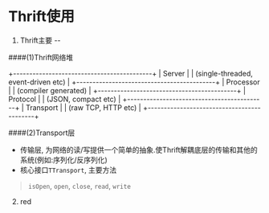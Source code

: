 Thrift使用
==

1. Thrift主要
--

####(1)Thrift网络堆

+-------------------------------------------+
| Server                                    |
| (single-threaded, event-driven etc)       |
+-------------------------------------------+
| Processor                                 |
| (compiler generated)                      |
+-------------------------------------------+
| Protocol                                  |
| (JSON, compact etc)                       |
+-------------------------------------------+
| Transport                                 |
| (raw TCP, HTTP etc)                       |
+-------------------------------------------+

####(2)Transport层
- 传输层, 为网络的读/写提供一个简单的抽象.使Thrift解耦底层的传输和其他的系统(例如:序列化/反序列化)
- 核心接口`TTransport`, 主要方法
> `isOpen`, `open`, `close`, `read`, `write`


2. red